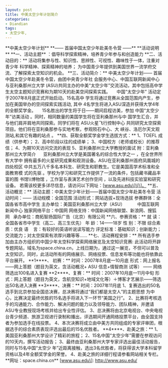 ```yaml
---
layout: post
title: 中美太空少年计划简介
categories:
- Diandian
tags:
- 太空少年, 
---
```

\*\*中美太空少年计划\*\* \*\*—— 首届中国太空少年赴美冬令营 ——\*\* \*\*活动说明\*\* \*\*一、活动主题\*\* ：倡导科学探索精神，培养青少年参与和创造能力 \*\*二、活动目的：\*\* 活动将集参与性、知识性、思辨性、可视性、趣味性于一体，注重对青少年 科学精神、探索精神的培养； 为中国青少年提供到美国世界一流学府交流、了解探索太空知识的机会。 \*\*三、活动简介：\*\* 中美太空少年计划—— 首届中国太空少年赴美冬令营，由团中央青少年社 会服务中心、中国互联网新闻中心与亚利桑那州立大学 (ASU)共同主办的中美“太空少年”交流活动，其中包括高中学生太空主题知识竞赛和为期10天的赴美空间探索实践。     中国“太空少年” 活动定于2007年8月底正式开始启动。15名高中 学生将通过竞赛从全国范围内产生，参加在美国举办的空间探索实践活动, 其中 4名学生将进入ASU深造并获得大学4年的全额奖学金。     15名胜出的学生将于日——期间启程访美，参加 中国“太空少年”访美活动 。同时，相同数量的美国学生将在亚利桑那州与中 国学生汇合，并与他们肩并肩地共同探索。同学们将在 ASU火星飞行控制中心 共同研究太空探索项目。他们将在亚利桑那参与实地考察，参观陨石中心、大 峡谷、洛厄尔天文观测站,和其它有趣的站点 。 \*\*四、获取全额奖学金学生选拔方式：\*\* 1、TOEFL 成绩（供参考）； 2、高中阶段以往的成绩单； 3、中国校方（老师或校长）的推荐信； 4、为期10天访问交流的表现 5、亚利桑那州立大学教授的面试 附：亚利桑那州立大学简介      亚利桑那州立大学是美国著名的综合性大学之一 ，在全世界所有大学中 拥有最多的火星研究成果和观测设备。ASU在亚利桑那州首府凤凰城的四处校区 中共五万八千多名本科生、研究生和职教生。它是美国高学术标准和全面教育模 式的先驱 。学校为学习和研究工作提供了一流的条件，包括藏书藏品丰富的图 书馆\\\\博物馆 ，工作室与表演艺术创作空间 ，以及先进科技实验室和研究设备。 若需该校更多详尽信息，请访问以下网址：\[www.asu.edu\]\[\]。 \*\*五、活动概览：\*\* 活动主题：中美太空少年计划——首届中国太空少年赴美冬令营 活动时间：—— 活动规模：全国范围 活动形式：网站选拔+现场选拔 参赛群体：全国各省市高中学生 主办单位：美国亚利桑那州立大学（ASU）          中国互联网新闻中心 独家网络平台：中国网 网络支持：中国新闻网络联盟、新浪网、搜狐网   承办单位：商拓智扬国际广告（北京）有限公司 \*\*六、参赛资格：\*\* 就 读：全国各省市中学生（高二、高三生优先） 年 龄：14——18岁 性 别：不限 综合素质：优良 语    言：有较好的英语听说读写能力 评定标准：基础知识；创新能力；交流能力；对太空探索有浓厚兴趣等等…… \*\*七、活动赛程安排：\*\* 所有选手参加由主办方组织的中国少年太空科学探索网络展览及太空知识竞赛: 此活动将开辟专题网站，域名为space.china.cn，上线日期为，通过这一展览，不但可以普及太空知识，同时，此活动所有的网络展示、网络投票、信息发布等功能也将依靠此平台展开。 \*\*1\*\*\*\*、 初赛：\*\* 时间：2007年8月底—10月底 形式：网上报名 ——网上答题（题目为英文，含活动概况+ ASU 信息+情智商测 试等） —— 网络筛选出100名进入复赛 \*\*2\*\*\*\*、复赛：\*\* 时间：2007年10月底—11月中旬 形式：网上答题（题目为英文，含航空知识+地域文化等）＋博客才艺展示——筛选出50名进入决赛 \*\*3\*\*\*\*、决赛：\*\* 时间：2007年11月底 1、复赛选出的50名选手到北京参加全国总决赛，总决赛将通过“我们都是太空人”的主题思想 为中心，比赛决定最终优胜的15名选手将进入下一环节“美国之行”。 2、比赛将考核选手的沟通能力、合作能力、解决问题的能力以及领导能力、团队精神，并邀请ASU专业教授现场考核并给出专业性评估。 3、总决赛将由北京电视台、中央电视台青少频道、旅游卫视进行录制和播出，评选期间开通网络投票平台，由全国支持者为参加选手在线投票。 4、本次决赛将成立由中美方共同组成的专家评审团，根据选手的综合素质表现评选出最后的15名优胜者。 \*\*4\*\*\*\*、赴美之旅：\*\* 1、美国亚利桑那州大学设计了精彩的旅程； 2、15名中国“太空少年”需要在参观访问的10天内，撰写活动报告； 3、最终由亚利桑那州大学专家评选出最佳活动报告，同时与15名中国“太空少 年”近距离接触，选出3名优胜者，将获得该大学本科留学资格以及4年全额奖学金的荣誉。 4、赴美之旅的详细行程请参看网站相关专栏。\*\*网址：space.china.cn\*\* \[www.asu.edu\]: http://www.asu.edu/
